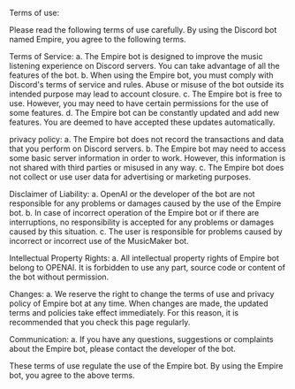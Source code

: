 Terms of use:

Please read the following terms of use carefully. By using the Discord bot named Empire, you agree to the following terms.

Terms of Service:
a. The Empire bot is designed to improve the music listening experience on Discord servers. You can take advantage of all the features of the bot.
b. When using the Empire bot, you must comply with Discord's terms of service and rules. Abuse or misuse of the bot outside its intended purpose may lead to account closure.
c. The Empire bot is free to use. However, you may need to have certain permissions for the use of some features.
d. The Empire bot can be constantly updated and add new features. You are deemed to have accepted these updates automatically.

privacy policy:
a. The Empire bot does not record the transactions and data that you perform on Discord servers.
b. The Empire bot may need to access some basic server information in order to work. However, this information is not shared with third parties or misused in any way.
c. The Empire bot does not collect or use user data for advertising or marketing purposes.

Disclaimer of Liability:
a. OpenAI or the developer of the bot are not responsible for any problems or damages caused by the use of the Empire bot.
b. In case of incorrect operation of the Empire bot or if there are interruptions, no responsibility is accepted for any problems or damages caused by this situation.
c. The user is responsible for problems caused by incorrect or incorrect use of the MusicMaker bot.

Intellectual Property Rights:
a. All intellectual property rights of Empire bot belong to OPENAI. It is forbidden to use any part, source code or content of the bot without permission.

Changes:
a. We reserve the right to change the terms of use and privacy policy of Empire bot at any time. When changes are made, the updated terms and policies take effect immediately. For this reason, it is recommended that you check this page regularly.

Communication:
a. If you have any questions, suggestions or complaints about the Empire bot, please contact the developer of the bot.

These terms of use regulate the use of the Empire bot. By using the Empire bot, you agree to the above terms.
